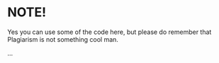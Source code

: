 # NOTE!

Yes you can use some of the code here, but please do remember that Plagiarism is not something cool man.

...
